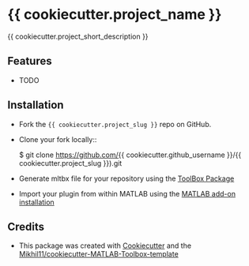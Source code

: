 # {{ cookiecutter.project_name }}

{{ cookiecutter.project_short_description }}

## Features
* TODO

## Installation
* Fork the `{{ cookiecutter.project_slug }}` repo on GitHub.
* Clone your fork locally::

    $ git clone https://github.com/{{ cookiecutter.github_username }}/{{ cookiecutter.project_slug }}).git
    
* Generate mltbx file for your repository using the [ToolBox Package][5]
* Import your plugin from within MATLAB using the [MATLAB add-on installation][4]


## Credits
* This package was created with [Cookiecutter](https://github.com/audreyr/cookiecutter) and the [Mikhil11/cookiecutter-MATLAB-Toolbox-template](https://github.com/Mikhil11/cookiecutter-MATLAB-Toolbox-template)

[4]: https://in.mathworks.com/help/matlab/ref/matlab.addons.install.html
[5]: https://in.mathworks.com/help/matlab/matlab_prog/create-and-share-custom-matlab-toolboxes.html
